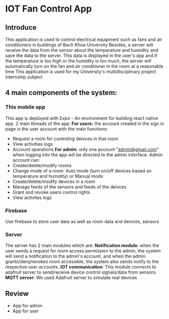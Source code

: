 # IOT Fan Control App
## Introduce
This application is used to control electrical equipment such as fans and air conditioners in buildings of Bach Khoa University
Besides, a server will receive the data from the sensor about the temperature and humidity and save the data to the server. This data is displayed in the user's app and if the temperature is too high or the humidity is too much, the server will automatically turn on the fan and air conditioner in the room at a reasonable time
This application is used for my University's multidisciplinary project internship subject
## 4 main components of the system:
### This mobile app
This app is deployed with Expo - An environment for building react native app. 
2 main threads of the app:
**For users:** the account created in the sign in page is the user account with the main functions:
* Request a room for controling deivces in that room
* View activities logs
* Account operations
**For admin:** only one account "admin@gmail.com" when logging into the app will be directed to the admin interface. Admin account can:
* Create/delete/modify rooms
* Change mode of a room: Auto mode (turn on/off devices based on temperature and humidity) or Manual mode
* Create/delete/modify devices in a room
* Manage feeds of the sensors and feeds of the deivces
* Grant and revoke users control rights
* View activites logs
### Firebase 
Use firebase to store user data as well as room data and devices, sensors
### Server
The server has 2 main modules which are:
**Notification module**: when the user sends a request for room access permission to the admin, the system will send a notification to the admin's account, and when the admin grants/deny/revokes room accessible, the system also sends notify to the respective user accounts.
**IOT communication**: This module connects to adafruit server to send/receive device control signals/data from sensors.
**MQTT server**: We used Adafruit server to simulate real devices
## Review
* App for admin
* App for user
